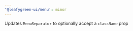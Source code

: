 ```yaml
---
'@leafygreen-ui/menu': minor
---
```


Updates `MenuSeparator` to optionally accept a `className` prop
